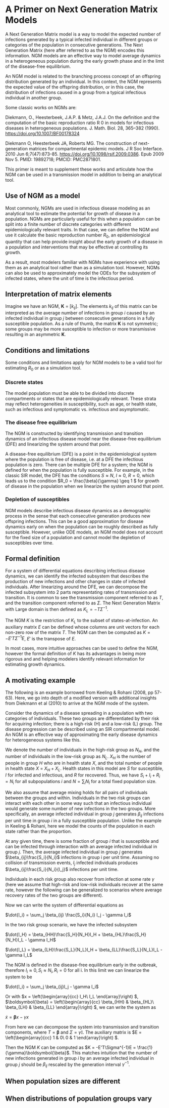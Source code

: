 # A Primer on Next Generation Matrix Models

A Next Generation Matrix model is a way to model the expected number of infections generated by a typical infected individual in different groups or categories of the population in consecutive generations. The Next Generation Matrix (here after referred to as the NGM) encodes this information. NGM models are an effective way to model average dynamics in a heterogeneous population during the early growth phase and in the limit of the disease-free equilibrium.

An NGM model is related to the branching process concept of an offspring distribution generated by an individual. In this context, the NGM represents the expected value of the offspring distribution, or in this case, the distribution of infections caused in a group from a typical infectious individual in another group.

Some classic works on NGMs are:

Diekmann, O., Heesterbeek, J.A.P. & Metz, J.A.J. On the definition and the computation of the basic reproduction ratio R 0 in models for infectious diseases in heterogeneous populations. J. Math. Biol. 28, 365–382 (1990). https://doi.org/10.1007/BF00178324

Diekmann O, Heesterbeek JA, Roberts MG. The construction of next-generation matrices for compartmental epidemic models. J R Soc Interface. 2010 Jun 6;7(47):873-85. https://doi.org/10.1098/rsif.2009.0386. Epub 2009 Nov 5. PMID: 19892718; PMCID: PMC2871801.

This primer is meant to supplement these works and articulate how the NGM can be used in a transmission model in addition to being an analytical tool.

## Use of NGM as a model
Most commonly, NGMs are used in infectious disease modeling as an analytical tool to estimate the potential for growth of disease in a population. NGMs are particularly useful for this when a population can be split into a finite number of discrete categories with different epidemiologically relevant traits. In that case, we can define the NGM and use it calculate the basic reproduction number $R_0$, an epidemiological quantity that can help provide insight about the early growth of a disease in a population and interventions that may be effective at controlling its growth.

As a result, most modelers familiar with NGMs have experience with using them as an analytical tool rather than as a simulation tool. However, NGMs can also be used to approximately model the ODEs for the subsystem of infected states, where the unit of time is the infectious period.

## Interpretation of matrix elements
Imagine we have an NGM, **K** = [$k_{ij}$]. The elements $k_{ij}$ of this matrix can be interpreted as the average number of infections in group $i$ caused by an infected individual in group $j$ between consecutive generations in a fully susceptible population. As a rule of thumb, the matrix **K** is not symmetric; some groups may be more susceptible to infection or more transmissive resulting in an asymmetric **K**.

## Conditions and limitations

<!-- NGMs can be used to estimate $R_0$ under certain conditions.  -->
Some conditions and limitations apply for NGM models to be a valid tool for estimating $R_0$ or as a simulation tool.

### Discrete states
The model population must be able to be divided into discrete compartments or states that are epidemiologically relevant. These strata may reflect heterogeneities in susceptibility, such as age, or health state, such as infectious and symptomatic vs. infectious and asymptomatic.

### The disease free equilibrium

The NGM is constructed by identifying transmission and transition dynamics of an infectious disease model near the disease-free equilibrium (DFE) and linearizing the system around that point.

A disease-free equilibrium (DFE) is a point in the epidemiological system where the population is free of disease, i.e. at a DFE the infectious population is zero. There can be multiple DFE for a system; the NGM is defined for when the population is fully susceptible. For example, in the classic SIR model, the DFE has the conditions $S \approx N$, $I \approx 0$, $R = 0$, which leads us to the condition $R_0 = \frac{\beta}{\gamma} \geq 1 $ for growth of disease in the population when we linearize the system around that point.


<!-- , the DFE corresponds to when the infectious population is zero and the population i -->

<!-- For example, in the classic SIR model, the DFE  -->

<!-- the DFE is $R_0 = \frac{\beta}{\gamma}$, which is found from the system of differential equations when we linearize around the point $I \approx 0$ ,$R = 0$, and thus $S \approx N$ in a population with fixed size $N$. -->

<!-- The disease-free equilibrium early in an outbreak has the conditions $S \approx N$, $S_H \approx N$, and $S_L \approx N_L$.  -->

### Depletion of susceptibles

NGM models describe infectious disease dynamics as a demographic process in the sense that each consecutive generation produces new offspring infections. This can be a good approximation for disease dynamics early on when the population can be roughly described as fully susceptible. However, unlike ODE models, an NGM model does not account for the fixed size of a population and cannot model the depletion of susceptibles over time.

<!-- Unlike ODE models where the population size can be fixed, an NGM model does not account for the fixed size of a population. and is not able to model the depletion of susceptibles over time.  -->

<!-- As a result of NGM models being derived from linearization near the DFE early on, an NGM model is a valid approximation for the early growth phase of an outbreak when infections are low and growth would continue uninterrupted if $R_0 \geq 1$.  -->

## Formal definition
For a system of differential equations describing infectious disease dynamics, we can identify the infected subsystem that describes the production of new infections and other changes in state of infected individuals. After linearizing around the DFE, we can decompose the infected subsystem into 2 parts representating rates of transmission and transition. It is common to see the transmission component referred to as $T$, and the transition component referred to as $\Sigma$. The Next Generation Matrix with Large domain is then defined as $K_L = -T\Sigma^{-1}$.

The NGM $K$ is the restriction of $K_L$ to the subset of states-at-infection. An auxiliary matrix $E$ can be defined whose columns are unit vectors for each non-zero row of the matrix $T$. The NGM can then be computed as $K = -E'T\Sigma^{-1}E$, $E'$ is the transpose of $E$.

In most cases, more intuitive approaches can be used to define the NGM, however the formal definition of $K$ has its advantages in being more rigorous and and helping modelers identify relevant information for estimating growth dynamics.

## A motivating example
The following is an example borrowed from Keeling & Rohani (2008, pp 57-63). Here, we go into depth of a modified version with additional insights from Diekmann et al (2010) to arrive at the NGM mode of the system.

Consider the dynamics of a disease spreading in a population with two categories of individuals. These two groups are differentiated by their risk for acquiring infection; there is a high-risk (H) and a low-risk (L) group. The disease progression can be described using an SIR compartmental model. An NGM is an effective way of approximating the early disease dynamics for heterogeneous systems like this.

We denote the number of individuals in the high-risk group as $N_H$, and the number of individuals in the low-risk group as $N_L$.
$X_H$ is the number of people in group $H$ who are in health state $X$, and the total number of people in health state $X$ = $X_H + X_L$. Health states in this model are $S$ for susceptible, $I$ for infected and infectious, and $R$ for recovered.
Thus, we have $S_i + I_i + R_i = N_i$ for all subpopulations $i$ and $N = \sum_i N_i$ for a total fixed population size.

We also assume that average mixing holds for all pairs of individuals between the groups and within. Individuals in the two risk groups can interact with each other in some way such that an infectious individual would generate some number of new infections in the two groups. More specifically, an average infected individual in group $j$ generates $\beta_{ij}$ infections per unit time in group $i$ in a fully susceptible population. Unlike the example in Keeling & Rohani, here we model the counts of the population in each state rather than the proportion.

At any given time, there is some fraction of group $i$ that is susceptible and can be infected through interaction with an average infected individual in group $j$. Then, the average infected individual in group $j$ generates $\beta_{ij}\frac{S_i}{N_i}$ infections in group i per unit time. Assuming no collision of transmission events, $I_j$ infected individuals produces $\beta_{ij}\frac{S_i}{N_i}{I_j}$ infections per unit time.
 <!-- however the two groups have some differences in their risk for acquiring disease.  -->

<!-- Individuals in the two risk groups can interact with each other in some way such that if an infectious individual was in this population we would expect some number of infections to be generated in the two groups.  -->
Individuals in each risk group also recover from infection at some rate $\gamma$ (here we assume that high-risk and low-risk individuals recover at the same rate, however the following can be generalized to scenarios where average recovery rates of the two groups are different).

Now we can write the system of differential equations as

$\dot{I_i} = \sum_j \beta_{ij} \frac{S_i}{N_i} I_j - \gamma I_i$

In the two risk group scenario, we have the infected subsystem

$\dot{I_H} = \beta_{HH}\frac{S_H}{N_H}I_H + \beta_{HL}\frac{S_H}{N_H}I_L - \gamma I_H$

$\dot{I_L} = \beta_{LH}\frac{S_L}{N_L}I_H + \beta_{LL}\frac{S_L}{N_L}I_L - \gamma I_L$

The NGM is defined in the disease-free equilibrium early in the outbreak, therefore $I_i \approx 0, S_i \approx N_i, R_i = 0$ for all i. In this limit we can linearize the system to be

$\dot{I_i} = \sum_j \beta_{ij}I_j - \gamma I_i$

Or with $x =
\left(\begin{array}{cc}
I_H\\
I_L
\end{array}\right)
$, $\boldsymbol{\beta} =
\left(\begin{array}{cc}
\beta_{HH} & \beta_{HL}\\
\beta_{LH} & \beta_{LL}
\end{array}\right)
$, we can write  the system as

$\dot{x} = \boldsymbol{\beta} x - \gamma x$

From here we can decompose the system into transmission and transition components, where $T = \boldsymbol{\beta}$ and $\Sigma = \gamma \mathbb{I}$. The auxiliary matrix is $E =
\left(\begin{array}{cc}
1 & 0\\
0 & 1
\end{array}\right)
$.

Then the NGM $K$ can be computed as $K = -E'T\Sigma^{-1}E = \frac{1}{\gamma}\boldsymbol{\beta}$. This matches intuition that the number of new infections generated in group $i$ by an average infected individual in group $j$ should be $\beta_{ij}$ rescaled by the generation interval $\gamma^{-1}$.





<!-- New infections in the high-risk group can be modeled as $\beta'_{HH}S_H I_H + \beta'_{HL}S_H I_L$, where $\beta'_{ij}$ is the number of infections generated by group $j$ in group $i$. Similarly, new infections in the low-risk group can be modeled as $\beta'_{LH}S_L I_H + \beta'_{LL}S_L I_L$. Assuming infectious individuals recover at some average constant rate $\gamma$ , we can write the differential equation for the infectious states as -->

<!-- $\frac{dI_H}{dt} = \beta'_{HH}S_H I_H + \beta'_{HL}S_H I_L - \gamma I_H$ -->

<!-- $\frac{dI_L}{dt} = \beta'_{LH}S_L I_H + \beta'_{LL}S_L I_L - \gamma I_L$ -->

<!-- We can redefine all rates of change so that $\gamma$ is the unit of time ($\gamma = 1$). Then the equations become -->

<!-- $\frac{dI_H}{dt} = \beta_{HH}S_H I_H + \beta_{HL}S_H I_L - I_H$ -->

<!-- $\frac{dI_L}{dt} = \beta_{LH}S_L I_H + \beta_{LL}S_L I_L - I_L$ -->

<!-- where $\beta_{ij}$ is the rate of new infections generated by group $j$ in group $i$ per unit time $\gamma$. -->




<!-- sections below should go into beta matrix primer -->
<!-- ## Building up from the SIR model -->

<!-- ## Contact matrices -->

<!-- ### Example: homogeneous mixing as a pairwise model -->

<!-- ### Example: proportionate group mixing -->


## When population sizes are different

## When distributions of population groups vary



<!-- [Use of NGM as a model](#use-of-ngm-as-a-model) -->

<!-- [Interpretation of matrix elements](#interpretation-of-matrix-elements) -->

<!-- [Explanatory comma: Frequency vs Density dependent models](#explanatory-comma-frequency-vs-density-dependent-models) -->

<!-- [Building up from the SIR model](#building-up-from-the-sir-model) -->

<!-- [Derivation from infectious disease dynamics](#derivation-from-infectious-disease-dynamics) -->

<!-- [Contact matrices](#contact-matrices) -->

<!-- [Example: homogeneous mixing](#example-homogeneous-mixing-as-a-pairwise-model) -->

<!-- ### Explanatory comma: Frequency vs Density dependent models -->

<!-- [Example: proportionate group mixing](#example-proportionate-group-mixing) -->

<!-- [Conditions and limitations](#conditions-and-limitations) -->

<!-- [Formal definition](#formal-definition) -->

<!-- [The F and V matrix](#the-f-and-v-matrix) -->

<!-- [When population sizes are different](#when-population-sizes-are-different) -->

<!-- [When distributions of population groups vary](#when-distributions-of-population-groups-vary) -->
